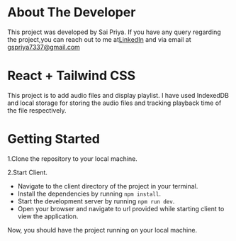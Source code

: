 # About The Developer

This project was developed by Sai Priya. If you have any query regarding the project,you can reach out to me at[LinkedIn](https://www.linkedin.com/in/g-sai-priya-1ab66b263/) and  via email at [gspriya7337@gmail.com](mailto:gspriya7337@gmail.com)

# React + Tailwind CSS

This project is to add audio files and display playlist. I have used IndexedDB and local storage for storing the audio  files and tracking playback time of the file respectively.

# Getting Started

1.Clone the repository to your local machine.

2.Start Client.

- Navigate to the client directory of the project in your terminal.
- Install the dependencies by running `npm install`.
- Start the development server by running `npm run dev`.
- Open your browser and navigate to url provided while starting client to view the application.

Now, you should have the project running on your local machine.